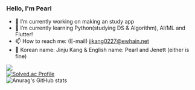 ### Hello, I'm Pearl

- 🔭 I’m currently working on making an study app
- 🌱 I’m currently learning Python(studying DS & Algorithm), AI/ML and Flutter!
- 📫 How to reach me: (E-mail) jjkang0227@ewhain.net
- 🍓 Korean name: Jinju Kang & English name: Pearl and Jenett (either is fine)

<img src="https://github-readme-stats.vercel.app/api/top-langs/?username=Pearl-K&layout=compact"><br>
[![Solved.ac Profile](http://mazassumnida.wtf/api/v2/generate_badge?boj=pearl55)](https://solved.ac/pearl55/)<br>
![Anurag's GitHub stats](https://github-readme-stats.vercel.app/api?username=Pearl-K&theme=rose_pine&show_icons=true)<br>

